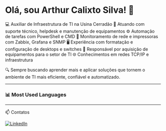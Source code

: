 # Olá, sou Arthur Calixto Silva! 👋

💻 Auxiliar de Infraestrutura de TI na Usina Cerradão
🎯 Atuando com suporte técnico, helpdesk e manutenção de equipamentos
⚙️ Automação de tarefas com PowerShell e CMD
📡 Monitoramento de rede e impressoras com Zabbix, Grafana e SNMP
🖥️ Experiência com formatação e configuração de desktops e switches
🛒 Responsável por aquisição de equipamentos para o setor de TI
🌐 Conhecimentos em redes TCP/IP e infraestrutura

🔍 Sempre buscando aprender mais e aplicar soluções que tornem o ambiente de TI mais eficiente, confiável e automatizado.

---

### 📊 **Most Used Languages**

---

📫 Contatos

[![LinkedIn](https://img.shields.io/badge/LinkedIn-0A66C2?style=for-the-badge&logo=linkedin&logoColor=white)](https://www.linkedin.com/in/arthur-calixto-421937302/)

